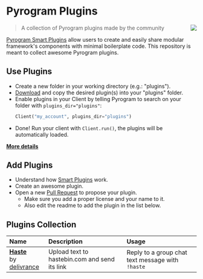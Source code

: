# Pyrogram Plugins

<img align="right" src="https://emojipedia-us.s3.dualstack.us-west-1.amazonaws.com/thumbs/120/apple/155/electric-plug_1f50c.png">

> A collection of Pyrogram plugins made by the community

[Pyrogram Smart Plugins](//docs.pyrogram.ml/resources/SmartPlugins) allow users to create and easily share modular framework's components with minimal boilerplate code. This repository is meant to collect awesome Pyrogram plugins.

## Use Plugins

- Create a new folder in your working directory (e.g.: "plugins").
- [Download](https://github.com/pyrogram/plugins/archive/master.zip) and copy the desired plugin(s) into your "plugins" folder.
- Enable plugins in your Client by telling Pyrogram to search on your folder with `plugins_dir="plugins"`:
  ```python
  Client("my_account", plugins_dir="plugins")
  ```
- Done! Run your client with `Client.run()`, the plugins will be automatically loaded.

[**More details**](https://docs.pyrogram.ml/resources/SmartPlugins#using-smart-plugins)

## Add Plugins

- Understand how [Smart Plugins](//docs.pyrogram.ml/resources/SmartPlugins) work.
- Create an awesome plugin.
- Open a new [Pull Request](https://github.com/pyrogram/plugins/compare) to propose your plugin.
  - Make sure you add a proper license and your name to it.
  - Also edit the readme to add the plugin in the list below.

## Plugins Collection

Name | Description | Usage
:--- | :--- | :---
[**Haste**](plugins/haste) <br> by [delivrance](//github.com/delivrance) | Upload text to hastebin.com and send its link | Reply to a group chat text message with `!haste`
